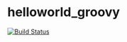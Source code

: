 # helloworld_groovy

[![Build Status](https://travis-ci.org/springbootbuch/helloworld_groovy.svg?branch=master)](https://travis-ci.org/springbootbuch/helloworld_groovy)
